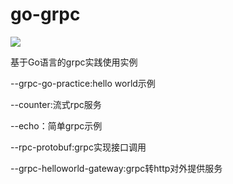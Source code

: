# go-grpc
![](https://upload-images.jianshu.io/upload_images/1456103-d058dcea9171755f.png?imageMogr2/auto-orient/strip%7CimageView2/2/w/552/format/webp)


基于Go语言的grpc实践使用实例

--grpc-go-practice:hello world示例

--counter:流式rpc服务

--echo：简单grpc示例

--rpc-protobuf:grpc实现接口调用

--grpc-helloworld-gateway:grpc转http对外提供服务

